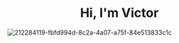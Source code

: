 <h1 align="center">Hi, I'm Victor</h1>

![212284119-fbfd994d-8c2a-4a07-a75f-84e513833c1c](https://github.com/VictorRios-hub/VictorRios-hub/assets/99796369/fc50ceeb-e484-4719-9123-d4a56b20571b)
